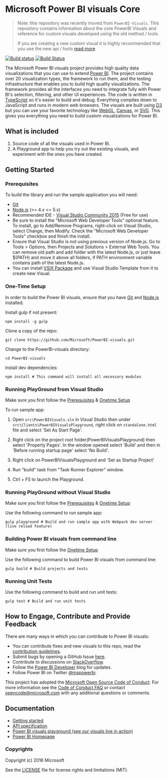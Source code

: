 # Microsoft Power BI visuals Core

> Note: this repository was recently moved from `PowerBI-Visuals`. This repository contains information about the core PowerBI Visuals and reference for custom visuals developed using the old method / tools.
>
> If you are creating a new custom visual it is highly recommended that you use the new api / tools [read more](https://github.com/Microsoft/PowerBI-visuals)

[![Build status](https://ci.appveyor.com/api/projects/status/77d940234217vpap/branch/master?svg=true)](https://ci.appveyor.com/project/powerbi-gitbot/powerbi-visuals)
[![Build Status](https://travis-ci.org/Microsoft/PowerBI-visuals.svg?branch=master)](https://travis-ci.org/Microsoft/PowerBI-visuals)

The Microsoft Power BI visuals project provides high quality data visualizations that you can use to extend [Power BI](https://powerbi.microsoft.com/).  The project contains over 20 visualization types, the framework to run them, and the testing infrastructure that enables you to build high quality visualizations.  The framework provides all the interfaces you need to integrate fully with Power BI's selection, filtering, and other UI experiences.  The code is written in [TypeScript](http://www.typescriptlang.org/) so it's easier to build and debug. Everything compiles down to JavaScript and runs in modern web browsers.  The visuals are built using [D3](http://d3js.org/) but you can use your favorite technology like [WebGL](https://en.wikipedia.org/wiki/WebGL), [Canvas](https://en.wikipedia.org/wiki/Canvas_element), or [SVG](https://en.wikipedia.org/wiki/Scalable_Vector_Graphics). This gives you everything you need to build custom visualizations for Power BI.

## What is included

1. Source code of all the visuals used in Power BI.
2. A Playground app to help you try out the existing visuals, and experiment with the ones you have created.

## Getting Started

### Prerequisites

To build the library and run the sample application you will need:

- [Git](http://git-scm.com/book/en/v2/Getting-Started-Installing-Git#Installing-on-Windows)
- [Node.js](https://nodejs.org/en/download) (>= 4.x <= 5.x)
- Recommended IDE - [Visual Studio Community 2015](https://www.visualstudio.com/vs-2015-product-editions?wt.mc_id=github_microsoft_powerbi-visuals) (Free for use)
 -  Be sure to install the "Microsoft Web Developer Tools" optional feature. To install, go to Add/Remove Programs, right-click on Visual Studio, select Change, then Modify. Check the "Microsoft Web Developer Tools" checkbox and finish the install.
 -  Ensure that Visual Studio is not using previous version of Node.js. Go to Tools > Options, then Projects and Solutions > External Web Tools. You can remove old path and add folder with the latest Node.js, or just leave $(PATH) and move it above all folders, if PATH environment variable contains path of the latest Node.js.
 -  You can install [VSIX Package](https://github.com/Microsoft/PowerBI-visuals/blob/master/tools/VSIXExtensions/VisualTemplate.vsix?raw=true) and use Visual Studio Template from it to create new Visual.

### One-Time Setup
In order to build the Power BI visuals, ensure that you have [Git](http://git-scm.com/book/en/v2/Getting-Started-Installing-Git#Installing-on-Windows) and [Node.js](https://nodejs.org/en/download) installed.

Install gulp if not present:

```
npm install -g gulp
```

Clone a copy of the repo:

```
git clone https://github.com/Microsoft/PowerBI-visuals.git
```

Change to the PowerBI-visuals directory:

```
cd PowerBI-visuals
```

Install dev dependencies:

```
npm install # This command will install all necessary modules
```

### Running PlayGround from Visual Studio

Make sure you first follow the [Prerequisites](https://github.com/Microsoft/PowerBI-visuals#prerequisites) & [Onetime Setup](https://github.com/Microsoft/PowerBI-visuals#one-time-setup)

To run sample app:

1. Open `src\PowerBIVisuals.sln` in Visual Studio then under `src\Clients\PowerBIVisualsPlayground`, right click on `standalone.html` file and select 'Set As Start Page'.

2. Right click on the project root folder(PowerBIVisualsPlayground) then select 'Property Pages'. In the window opened select 'Build' and then in 'Before running startup page' select 'No Build'.

3. Right click on PowerBIVisualsPlayground and 'Set as Startup Project'

4. Run "build" task from "Task Runner Explorer" window.

5. Ctrl + F5 to launch the Playground.
 
### Running PlayGround without Visual Studio

Make sure you first follow the [Prerequisites](https://github.com/Microsoft/PowerBI-visuals#prerequisites) & [Onetime Setup](https://github.com/Microsoft/PowerBI-visuals#one-time-setup)

Use the following command to run sample app:

```
gulp playground # Build and run sample app with Webpack dev server (live reload feature)
```

### Building Power BI visuals from command line

Make sure you first follow the [Onetime Setup](https://github.com/Microsoft/PowerBI-visuals#one-time-setup)

Use the following command to build Power BI visuals from command line:

```
gulp build # Build projects and tests
```

### Running Unit Tests

Use the following command to build and run unit tests:
```
gulp test # Build and run unit tests
```

## How to Engage, Contribute and Provide Feedback

There are many ways in which you can contribute to Power BI visuals:
* You can contribute fixes and new visuals to this repo, read the [contribution guidelines](https://github.com/Microsoft/PowerBI-visuals/blob/master/CONTRIBUTING.md).
* Submit bugs by opening a GitHub Issue [here](https://github.com/Microsoft/PowerBI-visuals/issues).
* Contribute to discussions on [StackOverflow](http://stackoverflow.com/questions/tagged/powerbidev).
* Follow the [Power BI Developer](http://blogs.msdn.com/powerbidev) blog for updates.
* Follow Power BI on Twitter [@mspowerbi](http://twitter.com/mspowerbi).

This project has adopted the [Microsoft Open Source Code of Conduct](https://opensource.microsoft.com/codeofconduct/). For more information see the [Code of Conduct FAQ](https://opensource.microsoft.com/codeofconduct/faq/) or contact [opencode@microsoft.com](mailto:opencode@microsoft.com) with any additional questions or comments.

## Documentation

*  [Getting started](https://github.com/Microsoft/PowerBI-visuals/wiki)
*  [API specification](http://microsoft.github.io/PowerBI-visuals/interfaces/powerbi.ivisual.html)
*  [Power BI visuals playground (see our visuals live in action)](http://microsoft.github.io/PowerBI-visuals/playground/index.html)
*  [Power BI Homepage](https://powerbi.microsoft.com/)


### Copyrights

Copyright (c) 2016 Microsoft

See the [LICENSE](/LICENSE) file for license rights and limitations (MIT).
